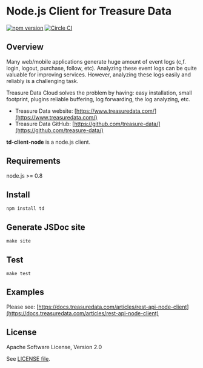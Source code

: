 # Node.js Client for Treasure Data

 [![npm version](https://badge.fury.io/js/td.svg)](https://badge.fury.io/js/td) [![Circle CI](https://circleci.com/gh/treasure-data/td-client-node.svg?style=svg&circle-token=3e6d45d70e790212c0aa5a974f3daf8656fd3a37)](https://circleci.com/gh/treasure-data/td-client-node)

## Overview

Many web/mobile applications generate huge amount of event logs (c,f. login,
logout, purchase, follow, etc).  Analyzing these event logs can be quite
valuable for improving services.  However, analyzing these logs easily and 
reliably is a challenging task.

Treasure Data Cloud solves the problem by having: easy installation, small 
footprint, plugins reliable buffering, log forwarding, the log analyzing, etc.

  * Treasure Data website: [https://www.treasuredata.com/](https://www.treasuredata.com/)
  * Treasure Data GitHub: [https://github.com/treasure-data/](https://github.com/treasure-data/)

**td-client-node** is a node.js client.

## Requirements

node.js >= 0.8

## Install

    npm install td

## Generate JSDoc site

    make site

## Test

    make test

## Examples
Please see: [https://docs.treasuredata.com/articles/rest-api-node-client](https://docs.treasuredata.com/articles/rest-api-node-client)

## License

Apache Software License, Version 2.0

See [LICENSE file](https://github.com/treasure-data/td-client-node/blob/master/LICENSE).
